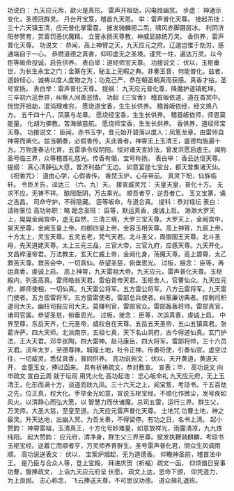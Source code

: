 功说白：
九天应元炁，歘火是真形。
雷声开祖劫，闪电烛幽冥。
步虚：
神通示变化，圣德冠群灵。
丹台开宝笈，稽首九天恩。
举：雷声普化天尊。
接起吊挂：
三十六天镇玉清，应元普化掌雷霆。
披发骑麟把二炁，啸风赤脚蹑层冰。
利阴济阳参赞育，赏善罚恶伏魔精。
立誓永扬天尊教，神威显赫统万灵。
香供养，雷声普化天尊。
功说文：
恭闻，高上神臂之天，九天应元之府。辽邈岂惟于劫刃，感通端自于一心。
恭燃道德之真香，仰叩虚无之圣境。谨凭一炷，遍达万灵。以今臣等皈命投诚，启告供养。
表白举：道经师宝天尊。
功接说文：
伏以，玉枢垂世，为长生永宝之门；金篆在天，秘主上无暇之典。非奏玉音，何能普化。兹者，道龄倾心，诚祷以度人度物之为；功克己严，恭在朝圣朝真而获感。真香才拈，圣号宣扬。
表白举：雷声普化天尊。
提纲：
九天应元普化尊，降魔护道镇乾坤。
三辛初六巡世界，纠察人间善恶情。
功起《三宝香》
稽首皈依道，道在杳冥中。
恍惚开祖劫，混沌理难穷。
愿烧道宝香，生生长供养。
稽首皈依经，经文焕八方。
五千四十八，凤篆与龙章。
愿烧经宝香，生生长供养。
稽首皈依师，师恩莫能量。
化胡为佛教，苦海做慈航。
愿烧师宝香，生生长供养。
香供养，道经师宝天尊。
功接说文：
臣闻，赤书玉字，昔元始开碧落以度人；凤笈龙章，由雷师自神霄而阐化。兹当朝奏，必假香传。夫此香者，神霄无上玉清王，盛德均施遍十方。万物逢春沾化育，五雷承令役阴阳。恒对诸天宣妙法，曾发洪愿启虚王。闻称圣号临三界，众等稽首礼慈光。传香有偈，宝号称扬。
表白举：
香云达信天尊。
提纲：
真心清静弘大愿，普济利益广无边。
如意宴座七宝台，都天普集诸天仙。
《祝香咒》：
道由心学，心假香传。
香焚玉炉，心存帝前。
真灵下盼，仙旆临轩。
令臣关告，迳达三 （六、九）天。
接宣威灵咒：
天皇天皇，普化十方。
无求不应，无祷不祥。
酿阳酝阴，万古乘光。
顺吾者亨，逆吾者亡。
玉文宝篆，诵之吉昌。
司命守护，不得隐藏。
臣等皈命，与道合真。
提科：恭对瑶坛
表白：请称箓位
高功称职：略
跪念圣班：
臣等，默运真香，虔诚上启。
渺渺大罗天上，晃晃金阙宫中，虚无自然，三清三境，大罗三宝天尊。大罗天上，金阙宫中，昊天至尊，金阙玉皇上帝。四御四皇上帝，金容玉相天尊。高上神霄，九宸上帝。十方太上，灵宝天尊。五灵五老，梵气天君。北斗圣父，周御国王天尊。北斗圣母，先天道姥天尊。太上三元三品，三官大帝，三官九府，应感天尊。九天开化，文昌梓潼帝君。万法教主，玄天仁威上帝，金阙化身，荡魔天尊。高上碧霄，太乙救苦天尊。救苦会中，一切真仙。恭望圣慈，俯垂恩光。
过板，接念：
臣等，再运真香，虔诚上启。
高上神霄，九天雷祖大帝。九天应元，雷声普化天尊。玉枢殿内，列圣高真。雷师皓翁天君。雷伯青帝天君。玉枢舍人，官曹仙众。九天应元府，卿师使相，一切仙真。九天雷公将军。五方雷公将军。八方云雷将军。九天雷门使者。五方蛮雷将军。五方蛮雷使者。雷部总兵使者。纠箓廉访典者。掠剩司积逮司大夫。幽枉司报应司大夫。莫赚判官，雷部官众。雷部轰轰将帅。雷部真官，诸司官属。恭望圣慈，俯垂恩光。
过板，接念：
臣等，次运真香，虔诚上启。
中界至尊，东岳天齐，仁元圣帝，威权自在天尊。五岳五天圣帝，五山五镇真君。张葛许萨，四大天师。北派南宗，五祖七真，天下名山洞府，古今得道仙真。玄门护法，王大天君。邓辛张陶，四大雷神。赵马康岳，四大将军。雷部将帅，三十六员天君。流年太岁，至德尊神。城隍土地，社令正神。传奏符使，引奏仙官。虚空过往，一切威灵。悉仗真香，普同供养。
高功说俯文：
伏以，天开黄道，黄道天开，
金童玉女，捧过函来。
具有祈祷疏文，恭对敷宣。
宣表；毕，
高功说文
向申疏文 宣白云周
就于坛前 用凭火化
高功起诰：
志心皈命礼
九天应元府，无上玉清王，化形而满十方，谈道而趺九凤。三十六天之上，阅宝笈，考琼书。千五百劫之先，位正真，权大化。手举金光如意，宣说玉枢宝经。不顺化作微尘，发号疾如风火。以清静心而弘大愿，以 智慧力而伏诸魔。总司五雷，运行三界。群生父，万灵师。大圣大慈，至皇至道。九天应元雷声普化天尊。
土地咒
功曹土地，神之最灵。升天达地，出幽入冥。为吾关奏，不得留停。有功之日，名书上清。
起小赞韵：
神霄雷祖，玉清真王，十方化号妙难量，如意放祥光，雨露清凉，九九炼纯阳。
起大赞韵：
应元府，清净身，群生父三界至尊。披发执鞭骑麒麟，考琼书玉枢宝经。逆着亡而顺者亨，万灵师养育群生。圣号雷声普化君，悯众生风调雨顺。
高功说送表文：
伏以，
宝案炉烟起，无为道德香。
仰瞻神圣前，稽首法中王。
是乃臣与合众人等，登上宝殿，
拜进庆贺（祈福）疏文一函，
仰烦值日受事功曹，齎捧疏文，
上诣九天应元府呈
伏愿，
疏文上达，恩命下颁，
仰凭道力，为上良因。
志心称念，
飞云捧送天尊，不可思议功德。
道众揖礼退班。
